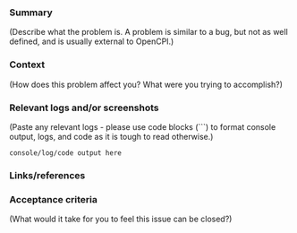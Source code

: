 ### Summary
(Describe what the problem is.  A problem is similar to a bug, but not as well
defined, and is usually external to OpenCPI.)

### Context
(How does this problem affect you?  What were you trying to accomplish?)

### Relevant logs and/or screenshots
(Paste any relevant logs - please use code blocks (```) to format console output,
logs, and code as it is tough to read otherwise.)
```
console/log/code output here
```

### Links/references

### Acceptance criteria
(What would it take for you to feel this issue can be closed?)
